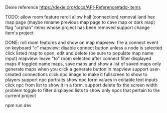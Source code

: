 
Dexie reference
https://dexie.org/docs/API-Reference#add-items



TODO:
allow room feature reroll
allow hall (connection) removal
land hex map page (maybe rename previous map page to cave map or dark map)
flag "orphan" items whose project has been removed
support change item's project

DONE:
roll room features and show on map
mapview: fire a connect event on keyboard "c"
mapview: disable connect button unless a node is selected
click listed map to open, edit and delete (be sure to populate map name input)
mapview: leave "to" room selected after connect
filter displayed maps if toggled
name maps, save maps and show a list of saved maps
only generate maps when you click a generate button
in mapview support user-created connections
click npc image to make it fullscreen to show to players
support npc portraits
show npc form values in editable text inputs
click npc from list to show it in a form. support delete
fix the screen width problem
toggle to filter displayed lists to show only npcs that pertain to the current project




npm run dev

